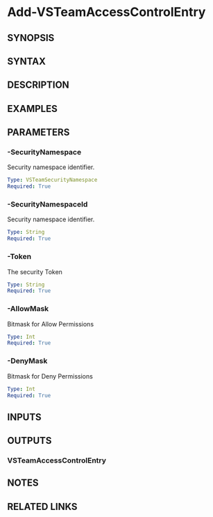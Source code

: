 <!-- #include "./common/header.md" -->

# Add-VSTeamAccessControlEntry

## SYNOPSIS

<!-- #include "./synopsis/Add-VSTeamAccessControlEntry.md" -->

## SYNTAX

## DESCRIPTION

<!-- #include "./synopsis/Add-VSTeamAccessControlEntry.md" -->

## EXAMPLES

## PARAMETERS

<!-- #include "./params/projectName.md" -->

<!-- #include "./params/SecurityNamespaceName.md" -->

### -SecurityNamespace

Security namespace identifier.

```yaml
Type: VSTeamSecurityNamespace
Required: True
```

### -SecurityNamespaceId

Security namespace identifier.

```yaml
Type: String
Required: True
```

### -Token

The security Token

```yaml
Type: String
Required: True
```

### -AllowMask

Bitmask for Allow Permissions

```yaml
Type: Int
Required: True
```

### -DenyMask

Bitmask for Deny Permissions

```yaml
Type: Int
Required: True
```

## INPUTS

## OUTPUTS

### VSTeamAccessControlEntry

## NOTES

<!-- #include "./common/Prerequisites.md" -->

## RELATED LINKS

<!-- #include "./common/related.md" -->